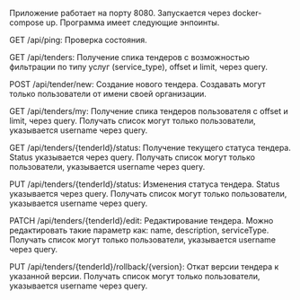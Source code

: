 Приложение работает на порту 8080. 
Запускается через docker-compose up.
Программа имеет следующие энпоинты.

GET /api/ping: Проверка состояния.

GET /api/tenders: Получение спика тендеров с возможностью фильтрации по типу услуг (service_type), offset и limit, через query.

POST /api/tender/new: Создание нового тендера. Создавать могут только пользователи от имени своей организации.

GET /api/tenders/my: Получение спика тендеров пользователя с offset и limit, через query. Получать список могут только пользователи, указывается username через query.

GET /api/tenders/{tenderId}/status: Получение текущего статуса тендера. Status указывается через query. Получать список могут только пользователи, указывается username через query. 

PUT /api/tenders/{tenderId}/status: Изменения статуса тендера. Status указывается через query. Получать список могут только пользователи, указывается username через query. 

PATCH /api/tenders/{tenderId}/edit: Редактирование тендера. Можно редактировать такие параметр как: name, description, serviceType. Получать список могут только пользователи, указывается username через query. 

PUT /api/tenders/{tenderId}/rollback/{version}: Откат версии тендера к указанной версии. Получать список могут только пользователи, указывается username через query. 
